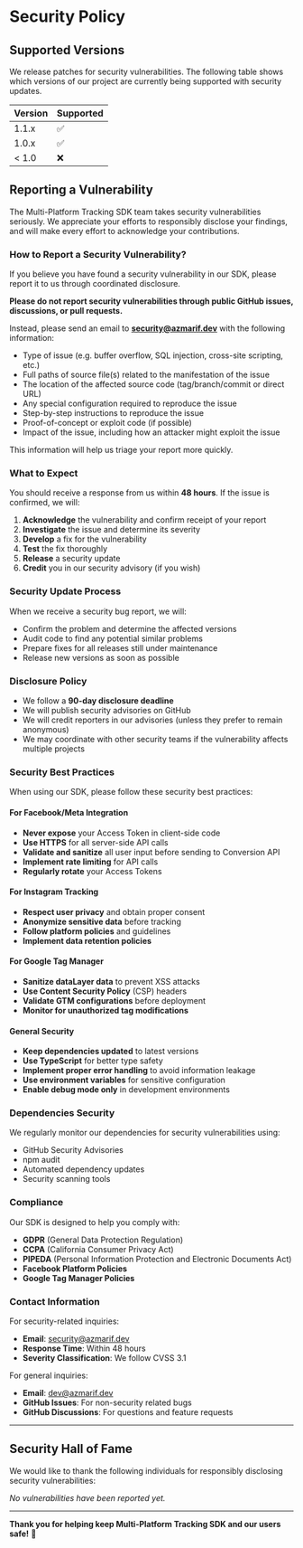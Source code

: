 # Security Policy

## Supported Versions

We release patches for security vulnerabilities. The following table shows which
versions of our project are currently being supported with security updates.

| Version | Supported          |
| ------- | ------------------ |
| 1.1.x   | :white_check_mark: |
| 1.0.x   | :white_check_mark: |
| < 1.0   | :x:                |

## Reporting a Vulnerability

The Multi-Platform Tracking SDK team takes security vulnerabilities seriously.
We appreciate your efforts to responsibly disclose your findings, and will make
every effort to acknowledge your contributions.

### How to Report a Security Vulnerability?

If you believe you have found a security vulnerability in our SDK, please report
it to us through coordinated disclosure.

**Please do not report security vulnerabilities through public GitHub issues,
discussions, or pull requests.**

Instead, please send an email to **security@azmarif.dev** with the following
information:

- Type of issue (e.g. buffer overflow, SQL injection, cross-site scripting,
  etc.)
- Full paths of source file(s) related to the manifestation of the issue
- The location of the affected source code (tag/branch/commit or direct URL)
- Any special configuration required to reproduce the issue
- Step-by-step instructions to reproduce the issue
- Proof-of-concept or exploit code (if possible)
- Impact of the issue, including how an attacker might exploit the issue

This information will help us triage your report more quickly.

### What to Expect

You should receive a response from us within **48 hours**. If the issue is
confirmed, we will:

1. **Acknowledge** the vulnerability and confirm receipt of your report
2. **Investigate** the issue and determine its severity
3. **Develop** a fix for the vulnerability
4. **Test** the fix thoroughly
5. **Release** a security update
6. **Credit** you in our security advisory (if you wish)

### Security Update Process

When we receive a security bug report, we will:

- Confirm the problem and determine the affected versions
- Audit code to find any potential similar problems
- Prepare fixes for all releases still under maintenance
- Release new versions as soon as possible

### Disclosure Policy

- We follow a **90-day disclosure deadline**
- We will publish security advisories on GitHub
- We will credit reporters in our advisories (unless they prefer to remain
  anonymous)
- We may coordinate with other security teams if the vulnerability affects
  multiple projects

### Security Best Practices

When using our SDK, please follow these security best practices:

#### For Facebook/Meta Integration

- **Never expose** your Access Token in client-side code
- **Use HTTPS** for all server-side API calls
- **Validate and sanitize** all user input before sending to Conversion API
- **Implement rate limiting** for API calls
- **Regularly rotate** your Access Tokens

#### For Instagram Tracking

- **Respect user privacy** and obtain proper consent
- **Anonymize sensitive data** before tracking
- **Follow platform policies** and guidelines
- **Implement data retention policies**

#### For Google Tag Manager

- **Sanitize dataLayer data** to prevent XSS attacks
- **Use Content Security Policy** (CSP) headers
- **Validate GTM configurations** before deployment
- **Monitor for unauthorized tag modifications**

#### General Security

- **Keep dependencies updated** to latest versions
- **Use TypeScript** for better type safety
- **Implement proper error handling** to avoid information leakage
- **Use environment variables** for sensitive configuration
- **Enable debug mode only** in development environments

### Dependencies Security

We regularly monitor our dependencies for security vulnerabilities using:

- GitHub Security Advisories
- npm audit
- Automated dependency updates
- Security scanning tools

### Compliance

Our SDK is designed to help you comply with:

- **GDPR** (General Data Protection Regulation)
- **CCPA** (California Consumer Privacy Act)
- **PIPEDA** (Personal Information Protection and Electronic Documents Act)
- **Facebook Platform Policies**
- **Google Tag Manager Policies**

### Contact Information

For security-related inquiries:

- **Email**: security@azmarif.dev
- **Response Time**: Within 48 hours
- **Severity Classification**: We follow CVSS 3.1

For general inquiries:

- **Email**: dev@azmarif.dev
- **GitHub Issues**: For non-security related bugs
- **GitHub Discussions**: For questions and feature requests

---

## Security Hall of Fame

We would like to thank the following individuals for responsibly disclosing
security vulnerabilities:

_No vulnerabilities have been reported yet._

---

**Thank you for helping keep Multi-Platform Tracking SDK and our users safe!**
🔐
